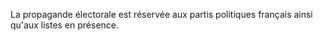 La propagande électorale est réservée aux partis politiques français ainsi qu'aux listes en présence.
